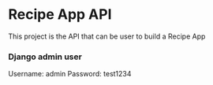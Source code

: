 # Recipe App API 
This project is the API that can be user to build a Recipe App

### Django admin user
Username: admin
Password: test1234

